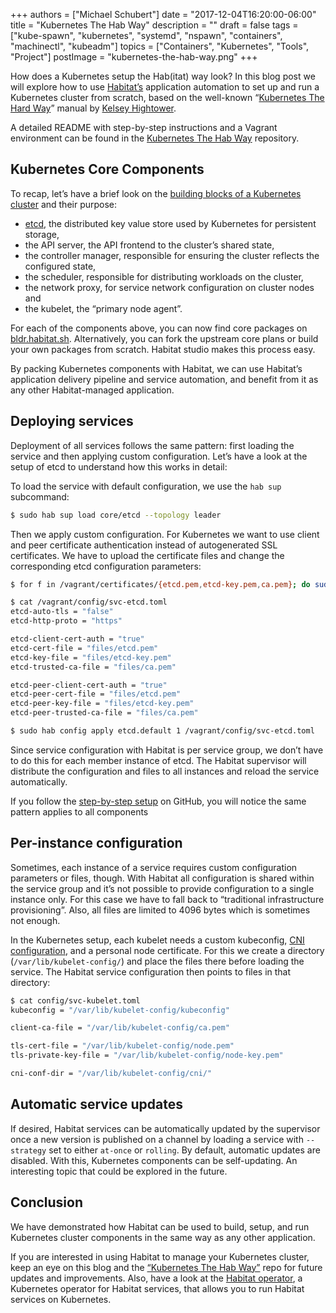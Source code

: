 +++
authors = ["Michael Schubert"]
date = "2017-12-04T16:20:00-06:00"
title = "Kubernetes The Hab Way"
description = ""
draft = false
tags = ["kube-spawn", "kubernetes", "systemd", "nspawn", "containers", "machinectl", "kubeadm"]
topics = ["Containers", "Kubernetes", "Tools", "Project"]
postImage =  "kubernetes-the-hab-way.png"
+++

How does a Kubernetes setup the Hab(itat) way look? In this blog post we will explore how to use [Habitat’s](https://www.habitat.sh) application automation to set up and run a Kubernetes cluster from scratch, based on the well-known “[Kubernetes The Hard Way](https://github.com/kelseyhightower/kubernetes-the-hard-way)” manual by [Kelsey Hightower](https://github.com/kelseyhightower).

A detailed README with step-by-step instructions and a Vagrant environment can be found in the [Kubernetes The Hab Way](https://github.com/kinvolk/kubernetes-the-hab-way) repository.

## Kubernetes Core Components

To recap, let’s have a brief look on the [building blocks of a Kubernetes cluster](https://kubernetes.io/docs/concepts/overview/components/) and their purpose:

* [etcd](https://github.com/coreos/etcd), the distributed key value store used by Kubernetes for persistent storage,
* the API server, the API frontend to the cluster’s shared state,
* the controller manager, responsible for ensuring the cluster reflects the configured state,
* the scheduler, responsible for distributing workloads on the cluster,
* the network proxy, for service network configuration on cluster nodes and
* the kubelet, the “primary node agent”.

For each of the components above, you can now find core packages on [bldr.habitat.sh](https://bldr.habitat.sh). Alternatively, you can fork the upstream core plans or build your own packages from scratch. Habitat studio makes this process easy.

By packing Kubernetes components with Habitat, we can use Habitat’s application delivery pipeline and service automation, and benefit from it as any other Habitat-managed application.

## Deploying services

Deployment of all services follows the same pattern: first loading the service and then applying custom configuration. Let’s have a look at the setup of etcd to understand how this works in detail:

To load the service with default configuration, we use the `hab sup` subcommand:

```bash
$ sudo hab sup load core/etcd --topology leader
```

Then we apply custom configuration. For Kubernetes we want to use client and peer certificate authentication instead of autogenerated SSL certificates. We have to upload the certificate files and change the corresponding etcd configuration parameters:

```bash
$ for f in /vagrant/certificates/{etcd.pem,etcd-key.pem,ca.pem}; do sudo hab file upload etcd.default 1 "${f}"; done

$ cat /vagrant/config/svc-etcd.toml
etcd-auto-tls = "false"
etcd-http-proto = "https"

etcd-client-cert-auth = "true"
etcd-cert-file = "files/etcd.pem"
etcd-key-file = "files/etcd-key.pem"
etcd-trusted-ca-file = "files/ca.pem"

etcd-peer-client-cert-auth = "true"
etcd-peer-cert-file = "files/etcd.pem"
etcd-peer-key-file = "files/etcd-key.pem"
etcd-peer-trusted-ca-file = "files/ca.pem"

$ sudo hab config apply etcd.default 1 /vagrant/config/svc-etcd.toml
```

Since service configuration with Habitat is per service group, we don’t have to do this for each member instance of etcd. The Habitat supervisor will distribute the configuration and files to all instances and reload the service automatically.

If you follow the [step-by-step setup](https://github.com/kinvolk/kubernetes-the-hab-way#step-by-step-setup) on GitHub, you will notice the same pattern applies to all components

## Per-instance configuration

Sometimes, each instance of a service requires custom configuration parameters or files, though. With Habitat all configuration is shared within the service group and it’s not possible to provide configuration to a single instance only. For this case we have to fall back to “traditional infrastructure provisioning”. Also, all files are limited to 4096 bytes which is sometimes not enough.

In the Kubernetes setup, each kubelet needs a custom kubeconfig, [CNI configuration](https://github.com/containernetworking/cni), and a personal node certificate. For this we create a directory (`/var/lib/kubelet-config/`) and place the files there before loading the service. The Habitat service configuration then points to files in that directory:

```bash
$ cat config/svc-kubelet.toml
kubeconfig = "/var/lib/kubelet-config/kubeconfig"

client-ca-file = "/var/lib/kubelet-config/ca.pem"

tls-cert-file = "/var/lib/kubelet-config/node.pem"
tls-private-key-file = "/var/lib/kubelet-config/node-key.pem"

cni-conf-dir = "/var/lib/kubelet-config/cni/"
```

## Automatic service updates

If desired, Habitat services can be automatically updated by the supervisor once a new version is published on a channel by loading a service with `--strategy` set to either `at-once` or `rolling`. By default, automatic updates are disabled. With this, Kubernetes components can be self-updating. An interesting topic that could be explored in the future.

## Conclusion

We have demonstrated how Habitat can be used to build, setup, and run Kubernetes cluster components in the same way as any other application.

If you are interested in using Habitat to manage your Kubernetes cluster, keep an eye on this blog and the [“Kubernetes The Hab Way”](https://github.com/kinvolk/kubernetes-the-hab-way) repo for future updates and improvements. Also, have a look at the [Habitat operator](https://github.com/kinvolk/habitat-operator), a Kubernetes operator for Habitat services, that allows you to run Habitat services on Kubernetes.
